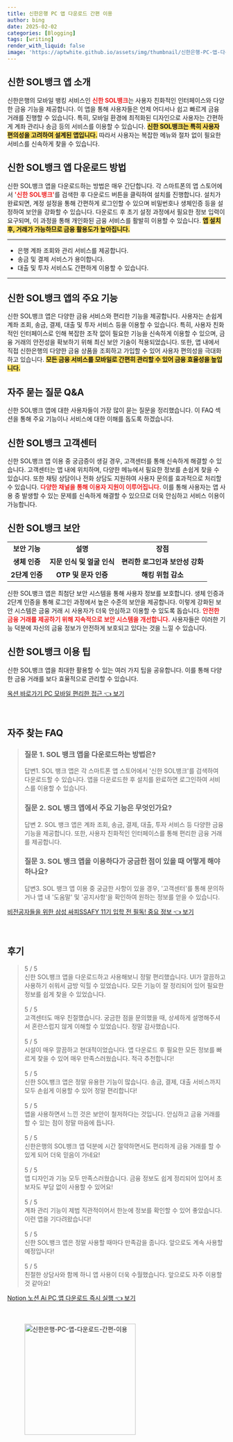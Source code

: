 ```yaml
---
title: 신한은행 PC 앱 다운로드 간편 이용
author: bing
date: 2025-02-02
categories: [Blogging]
tags: [writing]
render_with_liquid: false
image: 'https://aptwhite.github.io/assets/img/thumbnail/신한은행-PC-앱-다운로드-간편-이용.webp'
---
```



<h2 id='신한SOL뱅크앱소개'>신한 SOL뱅크 앱 소개</h2>

<p>신한은행의 모바일 뱅킹 서비스인 <b><span style="color: #ee2323;">신한 SOL뱅크</span></b>는 사용자 친화적인 인터페이스와 다양한 금융 기능을 제공합니다. 이 앱을 통해 사용자들은 언제 어디서나 쉽고 빠르게 금융 거래를 진행할 수 있습니다. 특히, 모바일 환경에 최적화된 디자인으로 사용자는 간편하게 계좌 관리나 송금 등의 서비스를 이용할 수 있습니다. <b><span style="background-color: #ffe066;">신한 SOL뱅크는 특히 사용자 편의성을 고려하여 설계된 앱입니다.</span></b> 따라서 사용자는 복잡한 메뉴와 절차 없이 필요한 서비스를 신속하게 찾을 수 있습니다.</p>

<h2 id='신한SOL뱅크다운로드방법'>신한 SOL뱅크 앱 다운로드 방법</h2>

<p>신한 SOL뱅크 앱을 다운로드하는 방법은 매우 간단합니다. 각 스마트폰의 앱 스토어에서 <b><span style="color: #ee2323;">'신한 SOL뱅크'</span></b>를 검색한 후 다운로드 버튼을 클릭하여 설치를 진행합니다. 설치가 완료되면, 계정 설정을 통해 간편하게 로그인할 수 있으며 비밀번호나 생체인증 등을 설정하여 보안을 강화할 수 있습니다. 다운로드 후 초기 설정 과정에서 필요한 정보 입력이 요구되며, 이 과정을 통해 개인화된 금융 서비스를 활발히 이용할 수 있습니다. <b><span style="background-color: #ffe066;">앱 설치 후, 거래가 가능하므로 금융 활용도가 높아집니다.</span></b></p>

<hr />

<ul>
    <li>은행 계좌 조회와 관리 서비스를 제공합니다.</li>
    <li>송금 및 결제 서비스가 용이합니다.</li>
    <li>대출 및 투자 서비스도 간편하게 이용할 수 있습니다.</li>
</ul>

<hr />

<h2 id='신한SOL뱅크주요기능'>신한 SOL뱅크 앱의 주요 기능</h2>

<p>신한 SOL뱅크 앱은 다양한 금융 서비스와 편리한 기능을 제공합니다. 사용자는 손쉽게 계좌 조회, 송금, 결제, 대출 및 투자 서비스 등을 이용할 수 있습니다. 특히, 사용자 친화적인 인터페이스로 인해 복잡한 조작 없이 필요한 기능을 신속하게 이용할 수 있으며, 금융 거래의 안전성을 확보하기 위해 최신 보안 기술이 적용되었습니다. 또한, 앱 내에서 직접 신한은행의 다양한 금융 상품을 조회하고 가입할 수 있어 사용자 편의성을 극대화하고 있습니다. <b><span style="background-color: #ffe066;">모든 금융 서비스를 모바일로 간편히 관리할 수 있어 금융 효율성을 높입니다.</span></b></p>

<h2 id='자주묻는질문'>자주 묻는 질문 Q&A</h2>

<p>신한 SOL뱅크 앱에 대한 사용자들이 가장 많이 묻는 질문을 정리했습니다. 이 FAQ 섹션을 통해 주요 기능이나 서비스에 대한 이해를 돕도록 하겠습니다.</p>

<h2 id='신한SOL뱅크고객센터'>신한 SOL뱅크 고객센터</h2>

<p>신한 SOL뱅크 앱 이용 중 궁금증이 생길 경우, 고객센터를 통해 신속하게 해결할 수 있습니다. 고객센터는 앱 내에 위치하며, 다양한 메뉴에서 필요한 정보를 손쉽게 찾을 수 있습니다. 또한 채팅 상담이나 전화 상담도 지원하여 사용자 문의를 효과적으로 처리할 수 있습니다. <b><span style="color: #ee2323;">다양한 채널을 통해 이용자 지원이 이루어집니다.</span></b> 이를 통해 사용자는 앱 사용 중 발생할 수 있는 문제를 신속하게 해결할 수 있으므로 더욱 안심하고 서비스 이용이 가능합니다.</p>

<h2 id='신한SOL뱅크보안'>신한 SOL뱅크 보안</h2>

<table>
    <tr>
        <td style="text-align: center; height: 17px;"><b>보안 기능</b></td>
        <td style="text-align: center; height: 17px;"><b>설명</b></td>
        <td style="text-align: center; height: 17px;"><b>장점</b></td>
    </tr>
    <tr>
        <td style="text-align: center; height: 17px;"><b>생체 인증</b></td>
        <td style="text-align: center; height: 17px;"><b>지문 인식 및 얼굴 인식</b></td>
        <td style="text-align: center; height: 17px;"><b>편리한 로그인과 보안성 강화</b></td>
    </tr>
    <tr>
        <td style="text-align: center; height: 17px;"><b>2단계 인증</b></td>
        <td style="text-align: center; height: 17px;"><b>OTP 및 문자 인증</b></td>
        <td style="text-align: center; height: 17px;"><b>해킹 위험 감소</b></td>
    </tr>
</table>

<p>신한 SOL뱅크 앱은 최첨단 보안 시스템을 통해 사용자 정보를 보호합니다. 생체 인증과 2단계 인증을 통해 로그인 과정에서 높은 수준의 보안을 제공합니다. 이렇게 강화된 보안 시스템은 금융 거래 시 사용자가 더욱 안심하고 이용할 수 있도록 돕습니다. <b><span style="color: #ee2323;">안전한 금융 거래를 제공하기 위해 지속적으로 보안 시스템을 개선합니다.</span></b> 사용자들은 이러한 기능 덕분에 자신의 금융 정보가 안전하게 보호되고 있다는 것을 느낄 수 있습니다.</p>

<h2 id='신한SOL뱅크이용팁'>신한 SOL뱅크 이용 팁</h2>

<p>신한 SOL뱅크 앱을 최대한 활용할 수 있는 여러 가지 팁을 공유합니다. 이를 통해 다양한 금융 거래를 보다 효율적으로 관리할 수 있습니다.</p>


<p><a class="click-button" title="옥션 바로가기 PC 모바일 편리한 접근" href="https://aptwhite.github.io/posts/%EC%98%A5%EC%85%98-%EB%B0%94%EB%A1%9C%EA%B0%80%EA%B8%B0-PC-%EB%AA%A8%EB%B0%94%EC%9D%BC-%ED%8E%B8%EB%A6%AC%ED%95%9C-%EC%A0%91%EA%B7%BC/" rel="dofollow">옥션 바로가기 PC 모바일 편리한 접근 👈 보기</a></p><br>
<h2 id='자주_찾는_FAQ'>자주 찾는 FAQ</h2>
<div itemscope="" itemtype="https://schema.org/FAQPage"> 
<blockquote> 
<div itemscope="" itemprop="mainEntity" itemtype="https://schema.org/Question"> 
<h3 itemprop="name">질문 1. SOL 뱅크 앱을 다운로드하는 방법은?</h3> 
<div itemscope="" itemprop="acceptedAnswer" itemtype="https://schema.org/Answer"> 
<span itemprop="text"> 
<p>답변1. SOL 뱅크 앱은 각 스마트폰 앱 스토어에서 '신한 SOL뱅크'를 검색하여 다운로드할 수 있습니다. 앱을 다운로드한 후 설치를 완료하면 로그인하여 서비스를 이용할 수 있습니다.</p> 
</span> 
</div> 
</div> 

<div itemscope="" itemprop="mainEntity" itemtype="https://schema.org/Question"> 
<h3 itemprop="name">질문 2. SOL 뱅크 앱에서 주요 기능은 무엇인가요?</h3> 
<div itemscope="" itemprop="acceptedAnswer" itemtype="https://schema.org/Answer"> 
<span itemprop="text"> 
<p>답변 2. SOL 뱅크 앱은 계좌 조회, 송금, 결제, 대출, 투자 서비스 등 다양한 금융 기능을 제공합니다. 또한, 사용자 친화적인 인터페이스를 통해 편리한 금융 거래를 제공합니다.</p> 
</span> 
</div> 
</div> 

<div itemscope="" itemprop="mainEntity" itemtype="https://schema.org/Question"> 
<h3 itemprop="name">질문 3. SOL 뱅크 앱을 이용하다가 궁금한 점이 있을 때 어떻게 해야 하나요?</h3> 
<div itemscope="" itemprop="acceptedAnswer" itemtype="https://schema.org/Answer"> 
<span itemprop="text"> 
<p>답변3. SOL 뱅크 앱 이용 중 궁금한 사항이 있을 경우, '고객센터'를 통해 문의하거나 앱 내 '도움말' 및 '공지사항'을 확인하여 원하는 정보를 얻을 수 있습니다.</p> 
</span> 
</div> 
</div> 

</blockquote> 
</div>
<p><a class="click-button" title="비전공자들을 위한 삼성 싸피SSAFY 11기 입학 전 필독! 중요 정보" href="https://aptwhite.github.io/posts/%EB%B9%84%EC%A0%84%EA%B3%B5%EC%9E%90%EB%93%A4%EC%9D%84-%EC%9C%84%ED%95%9C-%EC%82%BC%EC%84%B1-%EC%8B%B8%ED%94%BCSSAFY-11%EA%B8%B0-%EC%9E%85%ED%95%99-%EC%A0%84-%ED%95%84%EB%8F%85!-%EC%A4%91%EC%9A%94-%EC%A0%95%EB%B3%B4/" rel="dofollow">비전공자들을 위한 삼성 싸피SSAFY 11기 입학 전 필독! 중요 정보 👈 보기</a></p><br>
<h2 id='후기'>후기</h2>
<div itemscope itemtype="https://schema.org/Product">
  <blockquote>
  <div itemprop="review" itemscope itemtype="https://schema.org/Review">
      <div itemprop="reviewRating" itemscope itemtype="https://schema.org/Rating"> <span itemprop="ratingValue">5</span> / <span itemprop="bestRating">5</span> </div>
      <span itemprop="reviewBody">신한 SOL뱅크 앱을 다운로드하고 사용해보니 정말 편리했습니다. UI가 깔끔하고 사용하기 쉬워서 금방 익힐 수 있었습니다. 모든 기능이 잘 정리되어 있어 필요한 정보를 쉽게 찾을 수 있었습니다.</span>
  </div>
  <br>
  <div itemprop="review" itemscope itemtype="https://schema.org/Review">
      <div itemprop="reviewRating" itemscope itemtype="https://schema.org/Rating"> <span itemprop="ratingValue">5</span> / <span itemprop="bestRating">5</span> </div>
      <span itemprop="reviewBody">고객센터도 매우 친절했습니다. 궁금한 점을 문의했을 때, 상세하게 설명해주셔서 혼란스럽지 않게 이해할 수 있었습니다. 정말 감사했습니다.</span>
  </div>
  <br>
  <div itemprop="review" itemscope itemtype="https://schema.org/Review">
      <div itemprop="reviewRating" itemscope itemtype="https://schema.org/Rating"> <span itemprop="ratingValue">5</span> / <span itemprop="bestRating">5</span> </div>
      <span itemprop="reviewBody">시설이 매우 깔끔하고 현대적이었습니다. 앱 다운로드 후 필요한 모든 정보를 빠르게 찾을 수 있어 매우 만족스러웠습니다. 적극 추천합니다!</span>
  </div>
  <br>
  <div itemprop="review" itemscope itemtype="https://schema.org/Review">
      <div itemprop="reviewRating" itemscope itemtype="https://schema.org/Rating"> <span itemprop="ratingValue">5</span> / <span itemprop="bestRating">5</span> </div>
      <span itemprop="reviewBody">신한 SOL뱅크 앱은 정말 유용한 기능이 많습니다. 송금, 결제, 대출 서비스까지 모두 손쉽게 이용할 수 있어 정말 편리합니다!</span>
  </div>
  <br>
  <div itemprop="review" itemscope itemtype="https://schema.org/Review">
      <div itemprop="reviewRating" itemscope itemtype="https://schema.org/Rating"> <span itemprop="ratingValue">5</span> / <span itemprop="bestRating">5</span> </div>
      <span itemprop="reviewBody">앱을 사용하면서 느낀 것은 보안이 철저하다는 것입니다. 안심하고 금융 거래를 할 수 있는 점이 정말 마음에 듭니다.</span>
  </div>
  <br>
  <div itemprop="review" itemscope itemtype="https://schema.org/Review">
      <div itemprop="reviewRating" itemscope itemtype="https://schema.org/Rating"> <span itemprop="ratingValue">5</span> / <span itemprop="bestRating">5</span> </div>
      <span itemprop="reviewBody">신한은행의 SOL뱅크 앱 덕분에 시간 절약하면서도 편리하게 금융 거래를 할 수 있게 되어 더욱 믿음이 가네요!</span>
  </div>
  <br>
  <div itemprop="review" itemscope itemtype="https://schema.org/Review">
      <div itemprop="reviewRating" itemscope itemtype="https://schema.org/Rating"> <span itemprop="ratingValue">5</span> / <span itemprop="bestRating">5</span> </div>
      <span itemprop="reviewBody">앱 디자인과 기능 모두 만족스러웠습니다. 금융 정보도 쉽게 정리되어 있어서 초보자도 부담 없이 사용할 수 있어요!</span>
  </div>
  <br>
  <div itemprop="review" itemscope itemtype="https://schema.org/Review">
      <div itemprop="reviewRating" itemscope itemtype="https://schema.org/Rating"> <span itemprop="ratingValue">5</span> / <span itemprop="bestRating">5</span> </div>
      <span itemprop="reviewBody">계좌 관리 기능이 제법 직관적이어서 한눈에 정보를 확인할 수 있어 좋았습니다. 이런 앱을 기다려왔습니다!</span>
  </div>
  <br>
  <div itemprop="review" itemscope itemtype="https://schema.org/Review">
      <div itemprop="reviewRating" itemscope itemtype="https://schema.org/Rating"> <span itemprop="ratingValue">5</span> / <span itemprop="bestRating">5</span> </div>
      <span itemprop="reviewBody">신한 SOL뱅크 앱은 정말 사용할 때마다 만족감을 줍니다. 앞으로도 계속 사용할 예정입니다!</span>
  </div>
  <br>
  <div itemprop="review" itemscope itemtype="https://schema.org/Review">
      <div itemprop="reviewRating" itemscope itemtype="https://schema.org/Rating"> <span itemprop="ratingValue">5</span> / <span itemprop="bestRating">5</span> </div>
      <span itemprop="reviewBody">친절한 상담사와 함께 하니 앱 사용이 더욱 수월했습니다. 앞으로도 자주 이용할 것 같아요!</span>
  </div>
  </blockquote>
</div>
<p><a class="click-button" title="Notion 노션 Ai PC 앱 다운로드 즉시 실행" href="https://aptwhite.github.io/posts/Notion-%EB%85%B8%EC%85%98-Ai-PC-%EC%95%B1-%EB%8B%A4%EC%9A%B4%EB%A1%9C%EB%93%9C-%EC%A6%89%EC%8B%9C-%EC%8B%A4%ED%96%89/" rel="dofollow">Notion 노션 Ai PC 앱 다운로드 즉시 실행 👈 보기</a></p><br>
<figure class="image"><img src="https://aptwhite.github.io/assets/img/thumbnail/신한은행-PC-앱-다운로드-간편-이용.webp" alt="신한은행-PC-앱-다운로드-간편-이용" width="256" height="256"></figure>